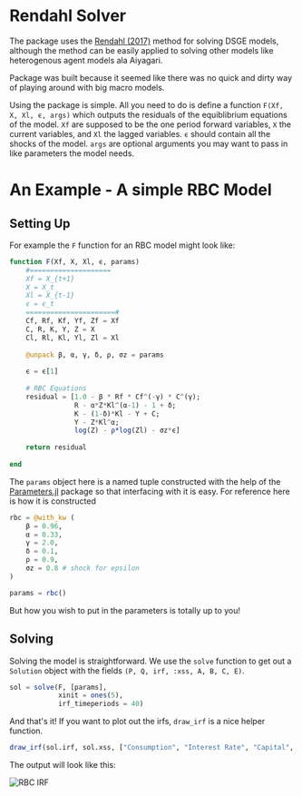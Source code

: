 # Rendahl Solver


The package uses the [Rendahl (2017)](https://www.ihs.ac.at/publications/eco/es-330.pdf) method for solving DSGE models, although the method can be easily applied to solving other models like heterogenous agent models ala Aiyagari.

Package was built because it seemed like there was no quick and dirty way of playing around with big macro models.

Using the package is simple. All you need to do is define a function `F(Xf, X, Xl, ϵ, args)` which outputs the residuals of the equiblibrium equations of the model. `Xf` are supposed to be the one period forward variables, `X` the current variables, and `Xl` the lagged variables. `ϵ` should contain all the shocks of the model. `args` are optional arguments you may want to pass in like parameters the model needs.


# An Example - A simple RBC Model

## Setting Up
For example the `F` function for an RBC model might look like:

```julia
function F(Xf, X, Xl, ϵ, params)
    #====================
    Xf = X_{t+1}
    X = X_t
    Xl = X_{t-1}
    ϵ = ϵ_t
    ======================#
    Cf, Rf, Kf, Yf, Zf = Xf
    C, R, K, Y, Z = X
    Cl, Rl, Kl, Yl, Zl = Xl
    
    @unpack β, α, γ, δ, ρ, σz = params
    
    ϵ = ϵ[1]
    
    # RBC Equations
    residual = [1.0 - β * Rf * Cf^(-γ) * C^(γ);
                R - α*Z*Kl^(α-1) - 1 + δ;
                K - (1-δ)*Kl - Y + C;
                Y - Z*Kl^α;
                log(Z) - ρ*log(Zl) - σz*ϵ]
    
    return residual
    
end
```


The `params` object here is a named tuple constructed with the help of the [Parameters.jl](https://github.com/mauro3/Parameters.jl) package so that interfacing with it is easy. For reference here is how it is constructed


```julia
rbc = @with_kw (
    β = 0.96,
    α = 0.33,
    γ = 2.0,
    δ = 0.1,
    ρ = 0.9,
    σz = 0.8 # shock for epsilon
)

params = rbc()
```

But how you wish to put in the parameters is totally up to you!

## Solving

Solving the model is straightforward. We use the `solve` function to get out a `Solution` object with the fields `(P, Q, irf, :xss, A, B, C, E)`. 

```julia
sol = solve(F, [params], 
            xinit = ones(5), 
            irf_timeperiods = 40)
```

And that's it! If you want to plot out the irfs, `draw_irf` is a nice helper function.


```julia
draw_irf(sol.irf, sol.xss, ["Consumption", "Interest Rate", "Capital", "Output", "Z"])
```

The output will look like this:

![RBC IRF](https://user-images.githubusercontent.com/32820850/118377767-f8710d80-b5ec-11eb-9b54-4d96ba17f65b.png)



